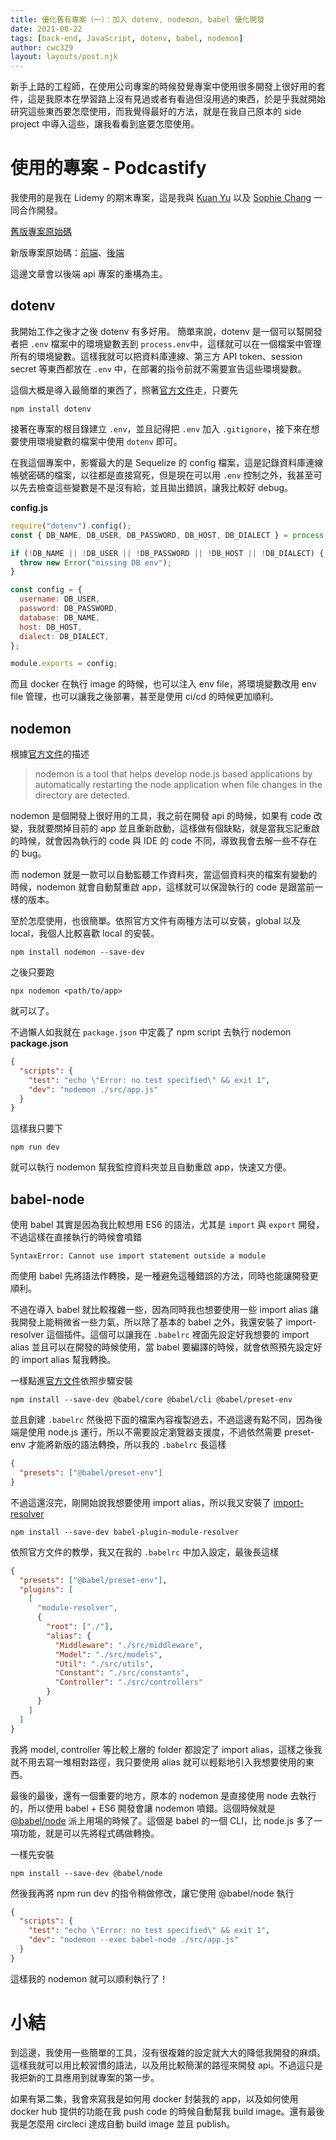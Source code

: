 ```yaml
---
title: 優化舊有專案（一）：加入 dotenv, nodemon, babel 優化開發
date: 2021-08-22
tags: [back-end, JavaScript, dotenv, babel, nodemon]
author: cwc329
layout: layouts/post.njk
---
```


<!-- summary -->

新手上路的工程師，在使用公司專案的時候發覺專案中使用很多開發上很好用的套件，這是我原本在學習路上沒有見過或者有看過但沒用過的東西，於是乎我就開始研究這些東西要怎麼使用，而我覺得最好的方法，就是在我自己原本的 side project 中導入這些，讓我看看到底要怎麼使用。

<!-- summary -->

# 使用的專案 - Podcastify

我使用的是我在 Lidemy 的期末專案，這是我與 [Kuan Yu](https://github.com/Yu040419) 以及 [
Sophie Chang](https://github.com/sophiebetough) 一同合作開發。

[舊版專案原始碼](https://github.com/cwc329/mtr04-final-project-Podcastify)

新版專案原始碼：[前端](https://github.com/cwc329/mtr04-final-project-Podcastify-ui)、[後端](https://github.com/cwc329/mtr04-final-project-Podcastify-api)

這邊文章會以後端 api 專案的重構為主。

## dotenv

我開始工作之後才之後 dotenv 有多好用。
簡單來說，dotenv 是一個可以幫開發者把 `.env` 檔案中的環境變數丟到 `process.env`中，這樣就可以在一個檔案中管理所有的環境變數。這樣我就可以把資料庫連線、第三方 API token、session secret 等東西都放在 `.env` 中，在部署的指令前就不需要宣告這些環境變數。

這個大概是導入最簡單的東西了，照著[官方文件](https://github.com/motdotla/dotenv)走，只要先

```shell
npm install dotenv
```

接著在專案的根目錄建立 `.env`，並且記得把 `.env` 加入 `.gitignore`，接下來在想要使用環境變數的檔案中使用 `dotenv` 即可。

在我這個專案中，影響最大的是 Sequelize 的 config 檔案，這是記錄資料庫連線帳號密碼的檔案，以往都是直接寫死，但是現在可以用 `.env` 控制之外，我甚至可以先去檢查這些變數是不是沒有給，並且拋出錯誤，讓我比較好 debug。

**config.js**

```js
require("dotenv").config();
const { DB_NAME, DB_USER, DB_PASSWORD, DB_HOST, DB_DIALECT } = process.env;

if (!DB_NAME || !DB_USER || !DB_PASSWORD || !DB_HOST || !DB_DIALECT) {
  throw new Error("missing DB env");
}

const config = {
  username: DB_USER,
  password: DB_PASSWORD,
  database: DB_NAME,
  host: DB_HOST,
  dialect: DB_DIALECT,
};

module.exports = config;
```

而且 docker 在執行 image 的時候，也可以注入 env file，將環境變數改用 env file 管理，也可以讓我之後部署，甚至是使用 ci/cd 的時候更加順利。

## nodemon

根據[官方文件](https://github.com/remy/nodemon#nodemon)的描述

> nodemon is a tool that helps develop node.js based applications by automatically restarting the node application when file changes in the directory are detected.

nodemon 是個開發上很好用的工具，我之前在開發 api 的時候，如果有 code 改變，我就要關掉目前的 app 並且重新啟動，這樣做有個缺點，就是當我忘記重啟的時候，就會因為執行的 code 與 IDE 的 code 不同，導致我會去解一些不存在的 bug。

而 nodemon 就是一款可以自動監聽工作資料夾，當這個資料夾的檔案有變動的時候，nodemon 就會自動幫重啟 app，這樣就可以保證執行的 code 是跟當前一樣的版本。

至於怎麼使用，也很簡單。依照官方文件有兩種方法可以安裝，global 以及 local，我個人比較喜歡 local 的安裝。

```shell
npm install nodemon --save-dev
```

之後只要跑

```
npx nodemon <path/to/app>
```

就可以了。

不過懶人如我就在 `package.json` 中定義了 npm script 去執行 nodemon
**package.json**

```json
{
  "scripts": {
    "test": "echo \"Error: no test specified\" && exit 1",
    "dev": "nodemon ./src/app.js"
  }
}
```

這樣我只要下

```
npm run dev
```

就可以執行 nodemon 幫我監控資料夾並且自動重啟 app，快速又方便。

## babel-node

使用 babel 其實是因為我比較想用 ES6 的語法，尤其是 `import` 與 `export` 開發，不過這樣在直接執行的時候會噴錯

```
SyntaxError: Cannot use import statement outside a module
```

而使用 babel 先將語法作轉換，是一種避免這種錯誤的方法，同時也能讓開發更順利。

不過在導入 babel 就比較複雜一些，因為同時我也想要使用一些 import alias 讓我開發上能稍微省一些力氣，所以除了基本的 babel 之外，我還安裝了 import-resolver 這個插件。這個可以讓我在 `.babelrc` 裡面先設定好我想要的 import alias 並且可以在開發的時候使用，當 babel 要編譯的時候，就會依照預先設定好的 import alias 幫我轉換。

一樣點進[官方文件](https://babeljs.io/docs/en/usage)依照步驟安裝

```
npm install --save-dev @babel/core @babel/cli @babel/preset-env
```

並且創建 `.babelrc` 然後把下面的檔案內容複製過去，不過這邊有點不同，因為後端是使用 node.js 運行，所以不需要設定瀏覽器支援度，不過依然需要 preset-env 才能將新版的語法轉換，所以我的 `.babelrc` 長這樣

```json
{
  "presets": ["@babel/preset-env"]
}
```

不過這還沒完，剛開始說我想要使用 import alias，所以我又安裝了 [import-resolver](https://www.npmjs.com/package/babel-plugin-module-resolver)

```
npm install --save-dev babel-plugin-module-resolver
```

依照官方文件的教學，我又在我的 `.babelrc` 中加入設定，最後長這樣

```json
{
  "presets": ["@babel/preset-env"],
  "plugins": [
    [
      "module-resolver",
      {
        "root": ["./"],
        "alias": {
          "Middleware": "./src/middleware",
          "Model": "./src/models",
          "Util": "./src/utils",
          "Constant": "./src/constants",
          "Controller": "./src/controllers"
        }
      }
    ]
  ]
}
```

我將 model, controller 等比較上層的 folder 都設定了 import alias，這樣之後我就不用去寫一堆相對路徑，我只要使用 alias 就可以輕鬆地引入我想要使用的東西。

最後的最後，還有一個重要的地方，原本的 nodemon 是直接使用 node 去執行的，所以使用 babel + ES6 開發會讓 nodemon 噴錯。這個時候就是 [@babel/node](https://babeljs.io/docs/en/babel-node) 派上用場的時候了。這個是 babel 的一個 CLI，比 node.js 多了一項功能，就是可以先將程式碼做轉換。

一樣先安裝

```
npm install --save-dev @babel/node
```

然後我再將 npm run dev 的指令稍做修改，讓它使用 @babel/node 執行

```json
{
  "scripts": {
    "test": "echo \"Error: no test specified\" && exit 1",
    "dev": "nodemon --exec babel-node ./src/app.js"
  }
}
```

這樣我的 nodemon 就可以順利執行了！

# 小結

到這邊，我使用一些簡單的工具，沒有很複雜的設定就大大的降低我開發的麻煩。這樣我就可以用比較習慣的語法，以及用比較簡潔的路徑來開發 api。不過這只是我把新的工具應用到就專案的第一步。

如果有第二集，我會來寫我是如何用 docker 封裝我的 app，以及如何使用 docker hub 提供的功能在我 push code 的時候自動幫我 build image。還有最後我是怎麼用 circleci 達成自動 build image 並且 publish。

